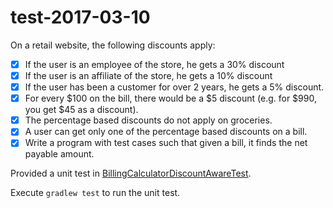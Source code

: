 # test-2017-03-10

On a retail website, the following discounts apply: 

- [x] If the user is an employee of the store, he gets a 30% discount 
- [x] If the user is an affiliate of the store, he gets a 10% discount 
- [x] If the user has been a customer for over 2 years, he gets a 5% discount. 
- [x] For every $100 on the bill, there would be a $5 discount (e.g. for $990, you get $45 as a discount). 
- [x] The percentage based discounts do not apply on groceries. 
- [x] A user can get only one of the percentage based discounts on a bill. 
- [x] Write a program with test cases such that given a bill, it finds the net payable amount.

Provided a unit test in [BillingCalculatorDiscountAwareTest](https://github.com/ktarou/test-2017-03-10/blob/master/src/test/java/com/github/ktarou/BillingCalculatorDiscountAwareTest.java).

Execute `gradlew test` to run the unit test.
